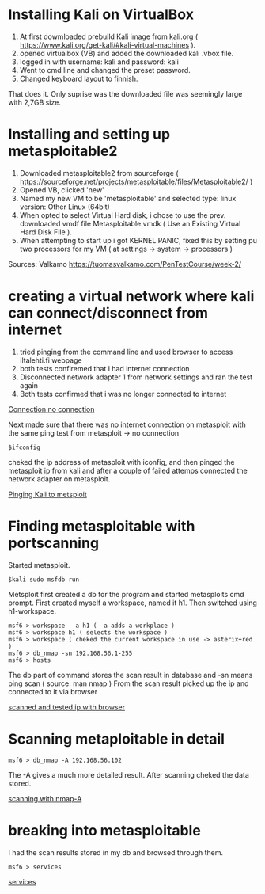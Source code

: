 # Installing Kali on VirtualBox

1. At first dowmloaded prebuild Kali image from kali.org ( https://www.kali.org/get-kali/#kali-virtual-machines ).
2. opened virtualbox (VB) and added the downloaded kali .vbox file.
3. logged in with username: kali and password: kali
4. Went to cmd line and changed the preset password. 
5. Changed keyboard layout to finnish.


That does it. Only suprise was the downloaded file was seemingly large with 2,7GB size.


# Installing and setting up metasploitable2

1. Downloaded metasploitable2 from sourceforge ( https://sourceforge.net/projects/metasploitable/files/Metasploitable2/ )
2. Opened VB, clicked 'new'
3. Named my new VM to be 'metasploitable' and selected type: linux version: Other Linux (64bit)
4. When opted to select Virtual Hard disk, i chose to use the prev. downloaded vmdf file Metasploitable.vmdk ( Use an Existing Virtual Hard Disk File ).
5. When attempting to start up i got KERNEL PANIC, fixed this by setting pu two processors for my VM ( at settings -> system -> processors )

Sources: Valkamo https://tuomasvalkamo.com/PenTestCourse/week-2/


# creating a virtual network where kali can connect/disconnect from internet

1. tried pinging from the command line and used browser to access iltalehti.fi webpage
2. both tests confiremed that i had internet connection
3. Disconnected network adapter 1 from network settings and ran the test again
4. Both tests confirmed that i was no longer connected to internet

[Connection no connection](/pingtest%20pass%26fail.jpg?raw=true "Testing connection")

Next made sure that there was no internet connection on metasploit with the same ping test from metasploit -> no connection
    
    $ifconfig

cheked the ip address of metasploit with iconfig, and then pinged the metasploit ip from kali and after a couple of failed attemps connected the network adapter on metasploit.

[Pinging Kali to metsploit](/pingkalitometa.jpg?raw=true "Testing connection")

# Finding metasploitable with portscanning

Started metasploit. 

    $kali sudo msfdb run

Metsploit first created a db for the program and started metasploits cmd prompt.
First created myself a workspace, named it h1. Then switched using h1-workspace.

    msf6 > workspace - a h1 ( -a adds a workplace )
    msf6 > workspace h1 ( selects the workspace )
    msf6 > workspace ( cheked the current workspace in use -> asterix+red )
    msf6 > db_nmap -sn 192.168.56.1-255
    msf6 > hosts

The db part of command stores the scan result in database and -sn means ping scan ( source: man nmap )
From the scan result picked up the ip and connected to it via browser

[scanned and tested ip with browser](/nmap.jpg?raw=true "scanning and testing")

# Scanning metaploitable in detail

    msf6 > db_nmap -A 192.168.56.102

The -A gives a much more detailed result. After scanning cheked the data stored.

[scanning with nmap-A](/nmap-A.jpg?raw=true "scanning with -A")
              
# breaking into metasploitable

I had the scan results stored in my db and browsed through them.

    msf6 > services

[services](/serv.jpg?raw=true "services")


